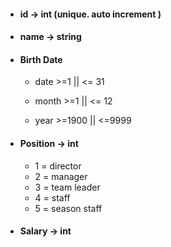 - #### id -> int (unique. auto increment ) 

- #### name -> string

- #### Birth Date

  + date >=1 || <= 31

  + month >=1 || <= 12

  + year >=1900 || <=9999


- #### Position -> int
    + 1 = director
    + 2 = manager
    + 3 = team leader
    + 4 = staff
    + 5 = season staff


- #### Salary -> int 
